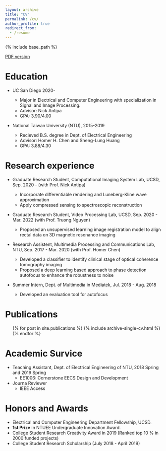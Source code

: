 ```yaml
---
layout: archive
title: "CV"
permalink: /cv/
author_profile: true
redirect_from:
  - /resume
---
```


{% include base_path %}

[PDF version](http://JerryHoTaiwan.github.io/files/Jerry_CV_0223.pdf) <br/>

Education
======
* UC San Diego 2020-
  * Major in Electrical and Computer Engineering with specialization in Signal and Image Processing.
  * Advisor: Nick Antipa
  * GPA: 3.90/4.00

* National Taiwan University (NTU), 2015-2019
  * Recieved B.S. degree in Dept. of Electrical Engineering
  * Advisor: Homer H. Chen and Sheng-Lung Huang
  * GPA: 3.88/4.30
  
Research experience
======
* Graduate Research Student, Computational Imaging System Lab, UCSD, Sep. 2020 - (with Prof. Nick Antipa)
  * Incorporate differentiable rendering and Luneberg-Kline wave approximation
  * Apply compressed sensing to spectroscopic reconstruction

* Graduate Research Student, Video Processing Lab, UCSD, Sep. 2020 - Mar. 2022 (with Prof. Truong Nguyen)
  * Proposed an unsupervised learning image registration model to align rectal data on 3D magnetic resonance imaging

* Research Assistent, Multimedia Processing and Communications Lab, NTU, Sep. 2017 - Mar. 2020 (with Prof. Homer Chen)
  * Developed a classifier to identify clinical stage of optical coherence tomography imaging
  * Proposed a deep learning based approach to phase detection autofocus to enhance the robustness
to noise

* Summer Intern, Dept. of Multimedia in Mediatek, Jul. 2018 - Aug. 2018
  * Developed an evaluation tool for autofocus

Publications
======
  <ul>{% for post in site.publications %}
    {% include archive-single-cv.html %}
  {% endfor %}</ul>

Academic Survice
======
* Teaching Assistant, Dept. of Electrical Engineering of NTU, 2018 Spring and 2019 Spring
  * EE1006: Cornerstone EECS Design and Development
* Journa Reviewer
  * IEEE Access
 
Honors and Awards
======
* Electrical and Computer Engineering Department Fellowship, UCSD.
* **1st Prize** in NTUEE Undergraduate Innovation Award.
* College Student Research Creativity Award in 2019 (Ranked top 10 % in 2000 funded projects)
* College Student Research Scholarship (July 2018 - April 2019)
  
